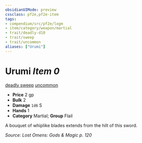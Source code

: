 ```yaml
---
obsidianUIMode: preview
cssclass: pf2e,pf2e-item
tags:
- compendium/src/pf2e/logm
- item/category/weapon/martial
- trait/deadly-d10
- trait/sweep
- trait/uncommon
aliases: ["Urumi"]
---
```

# Urumi *Item 0*  
[deadly <d10>](/rules/traits/deadly.md)  [sweep](/rules/traits/sweep.md)  [uncommon](/rules/traits/uncommon.md)  

- **Price** 2 gp
- **Bulk** 2
- **Damage** `1d6` S
- **Hands** 1
- **Category** Martial; **Group** Flail 

A bouquet of whiplike blades extends from the hilt of this sword.

*Source: Lost Omens: Gods & Magic p. 120*